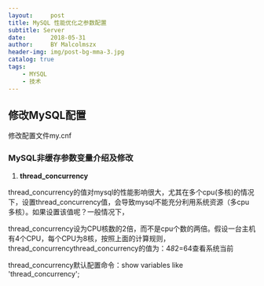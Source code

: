 ```yaml
---
layout:     post
title: MySQL 性能优化之参数配置
subtitle: Server
date:       2018-05-31
author:     BY Malcolmszx
header-img: img/post-bg-mma-3.jpg
catalog: true
tags:
    - MYSQL
    - 技术
---
```


## 修改MySQL配置

修改配置文件my.cnf

### MySQL非缓存参数变量介绍及修改

1. **thread_concurrency**

  thread_concurrency的值对mysql的性能影响很大，尤其在多个cpu(多核)的情况下，设置thread_concurrency值，会导致mysql不能充分利用系统资源（多cpu多核）。如果设置该值呢？一般情况下，
  
  thread_concurrency设为CPU核数的2倍，而不是cpu个数的两倍。假设一台主机有4个CPU，每个CPU为8核，按照上面的计算规则，thread_concurrencythread_concurrency的值为：4*8*2=64查看系统当前
  
  thread_concurrency默认配置命令：show variables like 'thread_concurrency';

